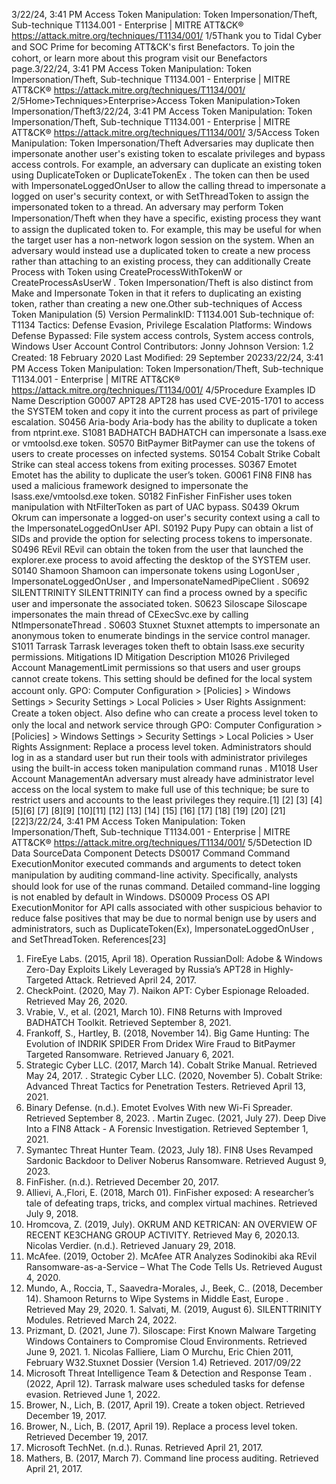 3/22/24, 3:41 PM Access Token Manipulation: Token Impersonation/Theft, Sub-technique T1134.001 - Enterprise | MITRE ATT&CK®
https://attack.mitre.org/techniques/T1134/001/ 1/5Thank you to Tidal Cyber and SOC Prime for becoming ATT&CK's ﬁrst Benefactors. To join the cohort, or learn more about this program visit our
Benefactors page.3/22/24, 3:41 PM Access Token Manipulation: Token Impersonation/Theft, Sub-technique T1134.001 - Enterprise | MITRE ATT&CK®
https://attack.mitre.org/techniques/T1134/001/ 2/5Home>Techniques>Enterprise>Access Token Manipulation>Token Impersonation/Theft3/22/24, 3:41 PM Access Token Manipulation: Token Impersonation/Theft, Sub-technique T1134.001 - Enterprise | MITRE ATT&CK®
https://attack.mitre.org/techniques/T1134/001/ 3/5Access Token Manipulation: Token Impersonation/Theft
Adversaries may duplicate then impersonate another user's existing token to escalate privileges and bypass access controls. For example,
an adversary can duplicate an existing token using DuplicateToken or DuplicateTokenEx . The token can then be used with
ImpersonateLoggedOnUser to allow the calling thread to impersonate a logged on user's security context, or with SetThreadToken to
assign the impersonated token to a thread.
An adversary may perform Token Impersonation/Theft when they have a speciﬁc, existing process they want to assign the duplicated token
to. For example, this may be useful for when the target user has a non-network logon session on the system.
When an adversary would instead use a duplicated token to create a new process rather than attaching to an existing process, they can
additionally Create Process with Token using CreateProcessWithTokenW or CreateProcessAsUserW . Token Impersonation/Theft is also
distinct from Make and Impersonate Token in that it refers to duplicating an existing token, rather than creating a new one.Other sub-techniques of Access Token Manipulation (5)
Version PermalinkID: T1134.001
Sub-technique of:  T1134
 
Tactics: Defense Evasion, Privilege Escalation
 
Platforms: Windows
 
Defense Bypassed: File system access controls, System access controls, Windows User Account Control
Contributors: Jonny Johnson
Version: 1.2
Created: 18 February 2020
Last Modiﬁed: 29 September 20233/22/24, 3:41 PM Access Token Manipulation: Token Impersonation/Theft, Sub-technique T1134.001 - Enterprise | MITRE ATT&CK®
https://attack.mitre.org/techniques/T1134/001/ 4/5Procedure Examples
ID Name Description
G0007 APT28 APT28 has used CVE-2015-1701 to access the SYSTEM token and copy it into the current process as part
of privilege escalation.
S0456 Aria-body Aria-body has the ability to duplicate a token from ntprint.exe.
S1081 BADHATCH BADHATCH can impersonate a lsass.exe or vmtoolsd.exe token.
S0570 BitPaymer BitPaymer can use the tokens of users to create processes on infected systems.
S0154 Cobalt Strike Cobalt Strike can steal access tokens from exiting processes.
S0367 Emotet Emotet has the ability to duplicate the user’s token.
G0061 FIN8 FIN8 has used a malicious framework designed to impersonate the lsass.exe/vmtoolsd.exe token.
S0182 FinFisher FinFisher uses token manipulation with NtFilterToken as part of UAC bypass.
S0439 Okrum Okrum can impersonate a logged-on user's security context using a call to the ImpersonateLoggedOnUser
API.
S0192 Pupy Pupy can obtain a list of SIDs and provide the option for selecting process tokens to impersonate.
S0496 REvil REvil can obtain the token from the user that launched the explorer.exe process to avoid affecting the
desktop of the SYSTEM user.
S0140 Shamoon Shamoon can impersonate tokens using LogonUser , ImpersonateLoggedOnUser , and
ImpersonateNamedPipeClient .
S0692 SILENTTRINITY SILENTTRINITY can ﬁnd a process owned by a speciﬁc user and impersonate the associated token.
S0623 Siloscape Siloscape impersonates the main thread of CExecSvc.exe by calling NtImpersonateThread .
S0603 Stuxnet Stuxnet attempts to impersonate an anonymous token to enumerate bindings in the service control
manager.
S1011 Tarrask Tarrask leverages token theft to obtain lsass.exe security permissions.
Mitigations
ID Mitigation Description
M1026 Privileged
Account
ManagementLimit permissions so that users and user groups cannot create tokens. This setting should be deﬁned for
the local system account only. GPO: Computer Conﬁguration > [Policies] > Windows Settings > Security
Settings > Local Policies > User Rights Assignment: Create a token object. Also deﬁne who can create
a process level token to only the local and network service through GPO: Computer Conﬁguration >
[Policies] > Windows Settings > Security Settings > Local Policies > User Rights Assignment: Replace a
process level token.
Administrators should log in as a standard user but run their tools with administrator privileges using the
built-in access token manipulation command runas .
M1018 User Account
ManagementAn adversary must already have administrator level access on the local system to make full use of this
technique; be sure to restrict users and accounts to the least privileges they require.[1]
[2]
[3]
[4]
[5][6]
[7]
[8][9]
[10][11]
[12]
[13]
[14]
[15]
[16]
[17]
[18]
[19]
[20]
[21]
[22]3/22/24, 3:41 PM Access Token Manipulation: Token Impersonation/Theft, Sub-technique T1134.001 - Enterprise | MITRE ATT&CK®
https://attack.mitre.org/techniques/T1134/001/ 5/5Detection
ID Data SourceData Component Detects
DS0017 Command Command
ExecutionMonitor executed commands and arguments to detect token manipulation by auditing
command-line activity. Speciﬁcally, analysts should look for use of the runas command.
Detailed command-line logging is not enabled by default in Windows.
DS0009 Process OS API
ExecutionMonitor for API calls associated with other suspicious behavior to reduce false positives that
may be due to normal benign use by users and administrators, such as DuplicateToken(Ex),
ImpersonateLoggedOnUser , and SetThreadToken.
References[23]
1. FireEye Labs. (2015, April 18). Operation RussianDoll: Adobe &
Windows Zero-Day Exploits Likely Leveraged by Russia’s
APT28 in Highly-Targeted Attack. Retrieved April 24, 2017.
2. CheckPoint. (2020, May 7). Naikon APT: Cyber Espionage
Reloaded. Retrieved May 26, 2020.
3. Vrabie, V., et al. (2021, March 10). FIN8 Returns with Improved
BADHATCH Toolkit. Retrieved September 8, 2021.
4. Frankoff, S., Hartley, B. (2018, November 14). Big Game
Hunting: The Evolution of INDRIK SPIDER From Dridex Wire
Fraud to BitPaymer Targeted Ransomware. Retrieved January
6, 2021.
5. Strategic Cyber LLC. (2017, March 14). Cobalt Strike Manual.
Retrieved May 24, 2017.
 . Strategic Cyber LLC. (2020, November 5). Cobalt Strike:
Advanced Threat Tactics for Penetration Testers. Retrieved
April 13, 2021.
7. Binary Defense. (n.d.). Emotet Evolves With new Wi-Fi
Spreader. Retrieved September 8, 2023.
 . Martin Zugec. (2021, July 27). Deep Dive Into a FIN8 Attack - A
Forensic Investigation. Retrieved September 1, 2021.
9. Symantec Threat Hunter Team. (2023, July 18). FIN8 Uses
Revamped Sardonic Backdoor to Deliver Noberus
Ransomware. Retrieved August 9, 2023.
10. FinFisher. (n.d.). Retrieved December 20, 2017.
11. Allievi, A.,Flori, E. (2018, March 01). FinFisher exposed: A
researcher’s tale of defeating traps, tricks, and complex virtual
machines. Retrieved July 9, 2018.
12. Hromcova, Z. (2019, July). OKRUM AND KETRICAN: AN
OVERVIEW OF RECENT KE3CHANG GROUP ACTIVITY.
Retrieved May 6, 2020.13. Nicolas Verdier. (n.d.). Retrieved January 29, 2018.
14. McAfee. (2019, October 2). McAfee ATR Analyzes Sodinokibi
aka REvil Ransomware-as-a-Service – What The Code Tells
Us. Retrieved August 4, 2020.
15. Mundo, A., Roccia, T., Saavedra-Morales, J., Beek, C.. (2018,
December 14). Shamoon Returns to Wipe Systems in Middle
East, Europe . Retrieved May 29, 2020.
1 . Salvati, M. (2019, August 6). SILENTTRINITY Modules.
Retrieved March 24, 2022.
17. Prizmant, D. (2021, June 7). Siloscape: First Known Malware
Targeting Windows Containers to Compromise Cloud
Environments. Retrieved June 9, 2021.
1 . Nicolas Falliere, Liam O Murchu, Eric Chien 2011, February
W32.Stuxnet Dossier (Version 1.4) Retrieved. 2017/09/22
19. Microsoft Threat Intelligence Team & Detection and Response
Team . (2022, April 12). Tarrask malware uses scheduled
tasks for defense evasion. Retrieved June 1, 2022.
20. Brower, N., Lich, B. (2017, April 19). Create a token object.
Retrieved December 19, 2017.
21. Brower, N., Lich, B. (2017, April 19). Replace a process level
token. Retrieved December 19, 2017.
22. Microsoft TechNet. (n.d.). Runas. Retrieved April 21, 2017.
23. Mathers, B. (2017, March 7). Command line process auditing.
Retrieved April 21, 2017.